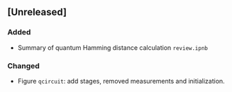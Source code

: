 ## [Unreleased]

### Added
- Summary of quantum Hamming distance calculation `review.ipnb`	 

### Changed
- Figure `qcircuit`: add stages, removed measurements and initialization.

